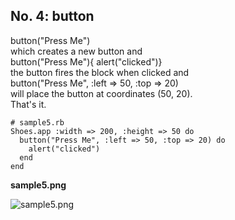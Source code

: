 No. 4: button
-----------

button("Press Me") <br>
which creates a new button and <br>
button("Press Me"){ alert("clicked")} <br>
the button fires the block when clicked and <br>
button("Press Me", :left => 50, :top => 20) <br>
will place the button at coordinates (50, 20). <br>
That's it.

	# sample5.rb
	Shoes.app :width => 200, :height => 50 do
	  button("Press Me", :left => 50, :top => 20) do
	    alert("clicked")
	  end
	end

**sample5.png**

![sample5.png](http://github.com/ashbb/shoes_tutorial_html/tree/master%2Fimages%2Fsample5.png?raw=true)
